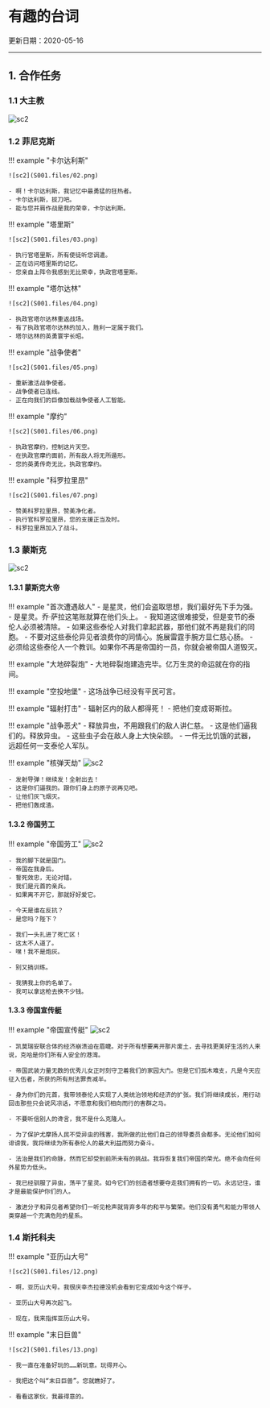 # 有趣的台词

更新日期：2020-05-16

-----------------------------------------------------

## 1.	合作任务		

### 1.1	大主教

![sc2](S001.files/01.png)

### 1.2	菲尼克斯	

!!! example "卡尔达利斯"	

    ![sc2](S001.files/02.png)

    - 啊！卡尔达利斯，我记忆中最勇猛的狂热者。			
    - 卡尔达利斯，拔刀吧。			
    - 能与您并肩作战是我的荣幸，卡尔达利斯。			

!!! example "塔里斯"	

    ![sc2](S001.files/03.png)

    - 执行官塔里斯，所有使徒听您调遣。			
    - 正在访问塔里斯的记忆。			
    - 您亲自上阵令我感到无比荣幸，执政官塔里斯。			

!!! example "塔尔达林"	

    ![sc2](S001.files/04.png)

    - 执政官塔尔达林重返战场。			
    - 有了执政官塔尔达林的加入，胜利一定属于我们。			
    - 塔尔达林的英勇寰宇长昭。			

!!! example "战争使者"	

    ![sc2](S001.files/05.png)

    - 重新激活战争使者。			
    - 战争使者已连线。			
    - 正在向我们的巨像加载战争使者人工智能。			

!!! example "摩约"	

    ![sc2](S001.files/06.png)

    - 执政官摩约，控制这片天空。			
    - 在执政官摩约面前，所有敌人将无所遁形。			
    - 您的英勇传奇无比，执政官摩约。			

!!! example "科罗拉里昂"	

    ![sc2](S001.files/07.png)

    - 赞美科罗拉里昂，赞美净化者。			
    - 执行官科罗拉里昂，您的支援正当及时。			
    - 科罗拉里昂加入了战斗。			

### 1.3	蒙斯克	

![sc2](S001.files/08.png)

#### 1.3.1	蒙斯克大帝

!!! example "首次遭遇敌人"
    - 是星灵，他们会盗取思想，我们最好先下手为强。
    - 是星灵。乔·萨拉这笔账就算在他们头上。
    - 我知道这很难接受，但是变节的泰伦人必须被清除。
    - 如果这些泰伦人对我们拿起武器，那他们就不再是我们的同胞。
    - 不要对这些泰伦异见者浪费你的同情心。施展雷霆手腕方显仁慈心肠。
    - 必须给这些泰伦人一个教训。如果你不再是帝国的一员，你就会被帝国人道毁灭。

!!! example "大地碎裂炮"
    - 大地碎裂炮建造完毕。亿万生灵的命运就在你的指间。

!!! example "空投地堡"
    - 这场战争已经没有平民可言。

!!! example "辐射打击"
    - 辐射区内的敌人都得死！
    - 把他们变成哥斯拉。

!!! example "战争恶犬"
    - 释放异虫，不用跟我们的敌人讲仁慈。
    - 这是他们逼我们的。释放异虫。
    - 这些虫子会在敌人身上大快朵颐。
    - 一件无比饥饿的武器，远超任何一支泰伦人军队。

!!! example "核弹天劫"
    ![sc2](S001.files/09.png)

    - 发射导弹！继续发！全射出去！
    - 这是你们逼我的。跟你们身上的原子说再见吧。
    - 让他们灰飞烟灭。
    - 把他们轰成渣。

#### 1.3.2	帝国劳工

!!! example "帝国劳工"
    ![sc2](S001.files/10.png)

    - 我的脚下就是国门。
    - 帝国在我身后。
    - 誓死效忠，无论对错。
    - 我们是元首的亲兵。
    - 如果离不开它，那就好好爱它。

    - 今天是谁在反抗？
    - 是您吗？陛下？

    - 我们一头扎进了死亡区！
    - 这太不人道了。
    - 嘿！我不是炮灰。

    - 别又搞训练。

    - 我猜我上你的名单了。
    - 我可以拿这枪去换不少钱。

#### 1.3.3	帝国宣传艇

!!! example "帝国宣传艇"
    ![sc2](S001.files/11.png)

    - 凯莫瑞安联合体的经济崩溃迫在眉睫。对于所有想要离开那片废土，去寻找更美好生活的人来说，克哈是你们所有人安全的港湾。

    - 帝国武装力量无数的优秀儿女正时刻守卫着我们的家园大门。但是它们孤木难支，凡是今天应征入伍者，所获的所有刑法罪责减半。

    - 身为你们的元首，我带领泰伦人实现了人类统治领地和经济的扩张。我们将继续成长，用行动回击那些只会说风凉话，不愿意和我们相向而行的害群之马。

    - 不要听信别人的谗言，我不是什么克隆人。

    - 为了保护尤摩扬人民不受异虫的残害，我所做的比他们自己的领导委员会都多。无论他们如何诽谤我，我将继续为所有泰伦人的最大利益而努力奋斗。

    - 法治是我们的命脉，然而它却受到前所未有的挑战。我将恢复我们帝国的荣光。绝不会向任何外星势力低头。

    - 我已经驯服了异虫，荡平了星灵。如今它们的创造者想要夺走我们拥有的一切。永远记住，谁才是最能保护你们的人。

    - 激进分子和异见者希望你们一听见枪声就背弃多年的和平与繁荣。他们没有勇气和能力带领人类穿越一个充满危险的星系。

### 1.4	斯托科夫	

!!! example "亚历山大号"

    ![sc2](S001.files/12.png)

    - 啊，亚历山大号。我很庆幸杰拉德没机会看到它变成如今这个样子。

    - 亚历山大号再次起飞。

    - 现在，我来指挥亚历山大号。

!!! example "末日巨兽"

    ![sc2](S001.files/13.png)

    - 我一直在准备好玩的……新玩意。玩得开心。

    - 我把这个叫“末日巨兽”。您就瞧好了。

    - 看看这家伙，我最得意的。
